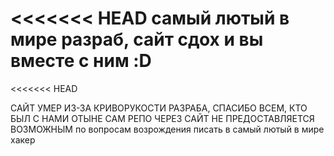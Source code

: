 <<<<<<< HEAD
самый лютый в мире разраб, сайт сдох и вы вместе с ним :D
=======
<<<<<<< HEAD

САЙТ УМЕР ИЗ-ЗА КРИВОРУКОСТИ РАЗРАБА, СПАСИБО ВСЕМ, КТО БЫЛ С НАМИ
ОТЫНЕ САМ РЕПО ЧЕРЕЗ САЙТ НЕ ПРЕДОСТАВЛЯЕТСЯ ВОЗМОЖНЫМ
по вопросам возрождения писать в самый лютый в мире хакер

